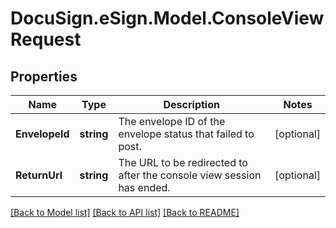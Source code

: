 # DocuSign.eSign.Model.ConsoleViewRequest
## Properties

Name | Type | Description | Notes
------------ | ------------- | ------------- | -------------
**EnvelopeId** | **string** | The envelope ID of the envelope status that failed to post. | [optional] 
**ReturnUrl** | **string** | The URL to be redirected to after the console view session has ended. | [optional] 

[[Back to Model list]](../README.md#documentation-for-models) [[Back to API list]](../README.md#documentation-for-api-endpoints) [[Back to README]](../README.md)

